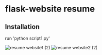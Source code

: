 # flask-website resume

## Installation
run 'python script1.py'

![resume website1 (2)](https://user-images.githubusercontent.com/71967643/130275603-57be3709-da79-4dbb-b774-a9c66466e39d.jpg)
![resume website2 (2)](https://user-images.githubusercontent.com/71967643/130275615-63a5e466-220d-47f4-8330-8c9b70799955.jpg)
